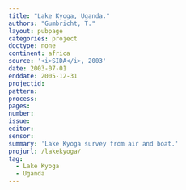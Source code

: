 ```yaml
---
title: "Lake Kyoga, Uganda."
authors: "Gumbricht, T."
layout: pubpage
categories: project
doctype: none
continent: africa
source: '<i>SIDA</i>, 2003'
date: 2003-07-01
enddate: 2005-12-31
projectid:
pattern:
process:
pages:
number:
issue:
editor:
sensor:
summary: 'Lake Kyoga survey from air and boat.'
projurl: /lakekyoga/
tag:
  - Lake Kyoga
  - Uganda
---
```

